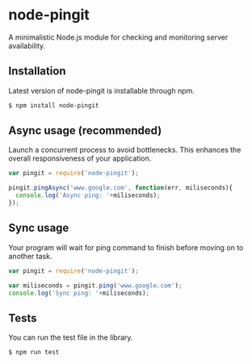 # node-pingit
A minimalistic Node.js module for checking and monitoring server availability.

Installation
------------
Latest version of node-pingit is installable through npm.
``` bash
$ npm install node-pingit
```

Async usage (recommended)
---------
Launch a concurrent process to avoid bottlenecks. This enhances the overall responsiveness of your application.
```js
var pingit = require('node-pingit');

pingit.pingAsync('www.google.com', function(err, miliseconds){
  console.log('Async ping: '+miliseconds); 
});
```

Sync usage
---------
Your program will wait for ping command to finish before moving on to another task.
```js
var pingit = require('node-pingit');

var miliseconds = pingit.ping('www.google.com');
console.log('Sync ping: '+miliseconds); 
```

Tests
-----
You can run the test file in the library.
``` bash
$ npm run test
```
